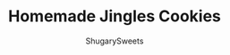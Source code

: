 ---
layout: ../../layouts/MarkdownPostLayout.astro
title: Homemade Jingles Cookies
author: ShugarySweets
pubDate: 2019-01-15
description: "Jingles Cookies: sweet shortbread cookies with anise extract. You&#x27;ll love these melt in your mouth Christmas cookies!"
image_url: https://www.shugarysweets.com/wp-content/uploads/2020/12/jingles-cookies-facebook.jpg
tags: ["Cookies","American"]
calories: 70
protein: 1
carbohydrates: 6
fats: 5
fiber: 0
ingredients: ["1 cup unsalted butter, softened","3/4 cup powdered sugar","1 3/4 cup all purpose flour","1/4 teaspoon kosher salt","1/4 teaspoon ground nutmeg","1 1/2 teaspoons pure anise extract","red/green sugar crystal sprinkles"]
serves: 40
time: "50 minutes"
prepTime: "5 minutes"
instructions: ["In mixer, beat butter and powdered sugar until combined. Add in flour, salt, nutmeg and anise extract. Mixture will be crumbly, use hands to form a ball. Lay on saran wrap and roll into a log shape. Wrap up tightly and refrigerate for 30 minutes.","Line a baking sheet with parchment paper. Cut slices of cookies 1/4 inch thick and lay on baking sheet. Sprinkle with red/green sugar. Bake in a 350 degree oven for 13-15 minutes. Cool completely and store in air tight container. ENJOY!"]
nutrition: ["70 calories","6 grams carbohydrates","12 milligrams cholesterol","5 grams fat","0 grams fiber","1 grams protein","3 grams saturated fat","9 milligrams sodium","2 grams sugar","0 grams trans fat","2 grams unsaturated fat"]
---